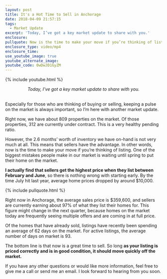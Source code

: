 ```yaml
---
layout: post
title: It's a Hot Time to Sell in Anchorage
date: 2018-04-09 21:57:15
tags:
  - Market Update
excerpt: 'Today, I’ve got a key market update to share with you.'
enclosure:
pullquote: Now is the time to make your move if you’re thinking of listing.
enclosure_type: video/mp4
enclosure_time:
use_youtube_image: true
youtube_alternate_image:
youtube_code: 0wDwJD1GyZM
---
```


{% include youtube.html %}

<center><em>Today, I&rsquo;ve got a key market update to share with you.</em></center>

<center>&nbsp;</center>

Especially for those who are thinking of buying or selling, keeping a pulse on the market is always important, so I’m here with another market update.

Right now, we have about 809 properties on the market. Of those properties, 312 are currently under contract. This is a very healthy pending ratio.

However, the 2.6 months’ worth of inventory we have on-hand is not very much at all. This means that sellers have the advantage. In other words, now is the time to make your move if you’re thinking of listing. One of the biggest mistakes people make in our market is waiting until spring to put their home on the market.

**I actually find that sellers get the highest price when they list between February and June**, so there is nothing wrong with starting early. By the time July hit last year, average home prices dropped by around $10,000.

{% include pullquote.html %}

Right now in Anchorage, the average sales price is $359,600, and sellers are currently earning about 97% of what they list their homes for. This figure might change in the next quarter, because homes on the market today are frequently seeing multiple offers and are coming in at full price.

Of the homes that have already sold, listings have recently been spending an average of 62 days on the market. For active listings, the average number of days on market is 93.

The bottom line is that now is a great time to sell. So long **as your listing is priced correctly and is in good condition, it should move quickly off the market.**

If you have any other questions or would like more information, feel free to give me a call or send me an email. I look forward to hearing from you soon.<br>